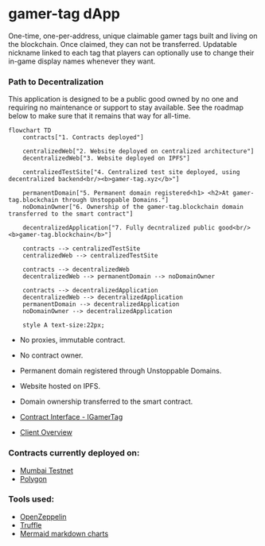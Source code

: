 # gamer-tag dApp

One-time, one-per-address, unique claimable gamer tags built and living on the blockchain. Once claimed, they can not be transferred.
Updatable nickname linked to each tag that players can optionally use to change their in-game display names whenever they want.

### Path to Decentralization
This application is designed to be a public good owned by no one and requiring no maintenance or support to stay available. 
See the roadmap below to make sure that it remains that way for all-time. 
```mermaid
flowchart TD
	contracts["1. Contracts deployed"]
	
	centralizedWeb["2. Website deployed on centralized architecture"]
	decentralizedWeb["3. Website deployed on IPFS"]
	
	centralizedTestSite["4. Centralized test site deployed, using decentralized backend<br/><b>gamer-tag.xyz</b>"]
	
	permanentDomain["5. Permanent domain registered<h1> <h2>At gamer-tag.blockchain through Unstoppable Domains."]
	noDomainOwner["6. Ownership of the gamer-tag.blockchain domain transferred to the smart contract"]
	
	decentralizedApplication["7. Fully decntralized public good<br/><b>gamer-tag.blockchain</b>"]
	
	contracts --> centralizedTestSite
	centralizedWeb --> centralizedTestSite
	
	contracts --> decentralizedWeb
	decentralizedWeb --> permanentDomain --> noDomainOwner
	
	contracts --> decentralizedApplication
	decentralizedWeb --> decentralizedApplication
	permanentDomain --> decentralizedApplication
	noDomainOwner --> decentralizedApplication
	
	style A text-size:22px;
```
- No proxies, immutable contract. 
- No contract owner.
- Permanent domain registered through Unstoppable Domains.
- Website hosted on IPFS. 
- Domain ownership transferred to the smart contract.

- [Contract Interface - IGamerTag](contracts/IGamerTag.sol)
- [Client Overview](client/README.md)

### Contracts currently deployed on:
- [Mumbai Testnet](https://mumbai.polygonscan.com/address/TODO)
- [Polygon](https://polygonscan.com/address/TODO)

### Tools used:
- [OpenZeppelin](https://docs.openzeppelin.com/contracts/4.x/)
- [Truffle](https://trufflesuite.com/)
- [Mermaid markdown charts](https://mermaid-js.github.io/mermaid/#/flowchart)